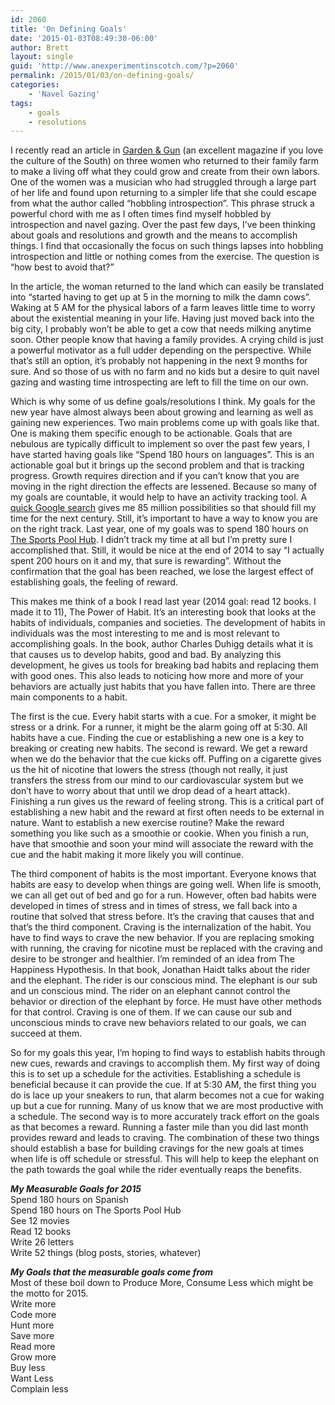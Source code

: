```yaml
---
id: 2060
title: 'On Defining Goals'
date: '2015-01-03T08:49:30-06:00'
author: Brett
layout: single
guid: 'http://www.anexperimentinscotch.com/?p=2060'
permalink: /2015/01/03/on-defining-goals/
categories:
    - 'Navel Gazing'
tags:
    - goals
    - resolutions
---
```


I recently read an article in [Garden &amp; Gun](http://gardenandgun.com/) (an excellent magazine if you love the culture of the South) on three women who returned to their family farm to make a living off what they could grow and create from their own labors. One of the women was a musician who had struggled through a large part of her life and found upon returning to a simpler life that she could escape from what the author called “hobbling introspection”. This phrase struck a powerful chord with me as I often times find myself hobbled by introspection and navel gazing. Over the past few days, I’ve been thinking about goals and resolutions and growth and the means to accomplish things. I find that occasionally the focus on such things lapses into hobbling introspection and little or nothing comes from the exercise. The question is “how best to avoid that?”

In the article, the woman returned to the land which can easily be translated into “started having to get up at 5 in the morning to milk the damn cows”. Waking at 5 AM for the physical labors of a farm leaves little time to worry about the existential meaning in your life. Having just moved back into the big city, I probably won’t be able to get a cow that needs milking anytime soon. Other people know that having a family provides. A crying child is just a powerful motivator as a full udder depending on the perspective. While that’s still an option, it’s probably not happening in the next 9 months for sure. And so those of us with no farm and no kids but a desire to quit navel gazing and wasting time introspecting are left to fill the time on our own.

Which is why some of us define goals/resolutions I think. My goals for the new year have almost always been about growing and learning as well as gaining new experiences. Two main problems come up with goals like that. One is making them specific enough to be actionable. Goals that are nebulous are typically difficult to implement so over the past few years, I have started having goals like “Spend 180 hours on languages”. This is an actionable goal but it brings up the second problem and that is tracking progress. Growth requires direction and if you can’t know that you are moving in the right direction the effects are lessened. Because so many of my goals are countable, it would help to have an activity tracking tool. A [quick Google search](https://www.google.com/webhp?sourceid=chrome-instant&ion=1&espv=2&ie=UTF-8#q=tracking%20resolution%20progress) gives me 85 million possibilities so that should fill my time for the next century. Still, it’s important to have a way to know you are on the right track. Last year, one of my goals was to spend 180 hours on [The Sports Pool Hub](http://www.thesportspoolhub.com/). I didn’t track my time at all but I’m pretty sure I accomplished that. Still, it would be nice at the end of 2014 to say “I actually spent 200 hours on it and my, that sure is rewarding”. Without the confirmation that the goal has been reached, we lose the largest effect of establishing goals, the feeling of reward.

This makes me think of a book I read last year (2014 goal: read 12 books. I made it to 11), The Power of Habit. It’s an interesting book that looks at the habits of individuals, companies and societies. The development of habits in individuals was the most interesting to me and is most relevant to accomplishing goals. In the book, author Charles Duhigg details what it is that causes us to develop habits, good and bad. By analyzing this development, he gives us tools for breaking bad habits and replacing them with good ones. This also leads to noticing how more and more of your behaviors are actually just habits that you have fallen into. There are three main components to a habit.

The first is the cue. Every habit starts with a cue. For a smoker, it might be stress or a drink. For a runner, it might be the alarm going off at 5:30. All habits have a cue. Finding the cue or establishing a new one is a key to breaking or creating new habits. The second is reward. We get a reward when we do the behavior that the cue kicks off. Puffing on a cigarette gives us the hit of nicotine that lowers the stress (though not really, it just transfers the stress from our mind to our cardiovascular system but we don’t have to worry about that until we drop dead of a heart attack). Finishing a run gives us the reward of feeling strong. This is a critical part of establishing a new habit and the reward at first often needs to be external in nature. Want to establish a new exercise routine? Make the reward something you like such as a smoothie or cookie. When you finish a run, have that smoothie and soon your mind will associate the reward with the cue and the habit making it more likely you will continue.

The third component of habits is the most important. Everyone knows that habits are easy to develop when things are going well. When life is smooth, we can all get out of bed and go for a run. However, often bad habits were developed in times of stress and in times of stress, we fall back into a routine that solved that stress before. It’s the craving that causes that and that’s the third component. Craving is the internalization of the habit. You have to find ways to crave the new behavior. If you are replacing smoking with running, the craving for nicotine must be replaced with the craving and desire to be stronger and healthier. I’m reminded of an idea from The Happiness Hypothesis. In that book, Jonathan Haidt talks about the rider and the elephant. The rider is our conscious mind. The elephant is our sub and un conscious mind. The rider on an elephant cannot control the behavior or direction of the elephant by force. He must have other methods for that control. Craving is one of them. If we can cause our sub and unconscious minds to crave new behaviors related to our goals, we can succeed at them.

So for my goals this year, I’m hoping to find ways to establish habits through new cues, rewards and cravings to accomplish them. My first way of doing this is to set up a schedule for the activities. Establishing a schedule is beneficial because it can provide the cue. If at 5:30 AM, the first thing you do is lace up your sneakers to run, that alarm becomes not a cue for waking up but a cue for running. Many of us know that we are most productive with a schedule. The second way is to more accurately track effort on the goals as that becomes a reward. Running a faster mile than you did last month provides reward and leads to craving. The combination of these two things should establish a base for building cravings for the new goals at times when life is off schedule or stressful. This will help to keep the elephant on the path towards the goal while the rider eventually reaps the benefits.

***My Measurable Goals for 2015***  
Spend 180 hours on Spanish  
Spend 180 hours on The Sports Pool Hub  
See 12 movies  
Read 12 books  
Write 26 letters  
Write 52 things (blog posts, stories, whatever)

***My Goals that the measurable goals come from***  
Most of these boil down to Produce More, Consume Less which might be the motto for 2015.  
Write more  
Code more  
Hunt more  
Save more  
Read more  
Grow more  
Buy less  
Want Less  
Complain less